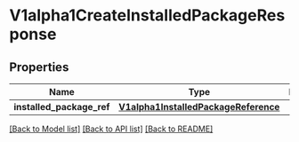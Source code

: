 # V1alpha1CreateInstalledPackageResponse

## Properties
Name | Type | Description | Notes
------------ | ------------- | ------------- | -------------
**installed_package_ref** | [**V1alpha1InstalledPackageReference**](V1alpha1InstalledPackageReference.md) |  | [optional] 

[[Back to Model list]](../README.md#documentation-for-models) [[Back to API list]](../README.md#documentation-for-api-endpoints) [[Back to README]](../README.md)

